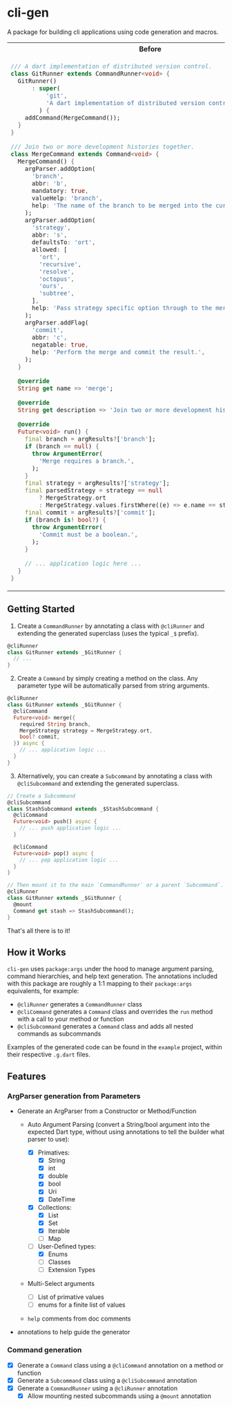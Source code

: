 # cli-gen

A package for building cli applications using code generation and macros.

<table>
<tr>
<th>Before</th>
<th>After</th>
</tr>
<tr>
<td valign="top">

```dart
/// A dart implementation of distributed version control.
class GitRunner extends CommandRunner<void> {
  GitRunner()
      : super(
          'git',
          'A dart implementation of distributed version control.',
        ) {
    addCommand(MergeCommand());
  }
}

/// Join two or more development histories together.
class MergeCommand extends Command<void> {
  MergeCommand() {
    argParser.addOption(
      'branch',
      abbr: 'b',
      mandatory: true,
      valueHelp: 'branch',
      help: 'The name of the branch to be merged into the current branch.',
    );
    argParser.addOption(
      'strategy',
      abbr: 's',
      defaultsTo: 'ort',
      allowed: [
        'ort',
        'recursive',
        'resolve',
        'octopus',
        'ours',
        'subtree',
      ],
      help: 'Pass strategy specific option through to the merge strategy.',
    );
    argParser.addFlag(
      'commit',
      abbr: 'c',
      negatable: true,
      help: 'Perform the merge and commit the result.',
    );
  }

  @override
  String get name => 'merge';

  @override
  String get description => 'Join two or more development histories together.';

  @override
  Future<void> run() {
    final branch = argResults?['branch'];
    if (branch == null) {
      throw ArgumentError(
        'Merge requires a branch.',
      );
    }
    final strategy = argResults?['strategy'];
    final parsedStrategy = strategy == null
        ? MergeStrategy.ort
        : MergeStrategy.values.firstWhere((e) => e.name == strategy);
    final commit = argResults?['commit'];
    if (branch is! bool?) {
      throw ArgumentError(
        'Commit must be a boolean.',
      );
    }

    // ... application logic here ...
  }
}


```

</td>
<td valign="top">

```dart
/// A command-line interface for version control.
@cliRunner
class GitRunner extends _$GitRunner {

  @mount
  Command get stash => StashSubcommand();

  /// Join two or more development histories together.
  @cliCommand
  Future<void> merge({
    /// The name of the branch to be merged into the current branch.
    required String branch,

    /// Pass merge strategy specific option through to the merge strategy.
    MergeStrategy strategy = MergeStrategy.ort,

    /// Perform the merge and commit the result.
    bool? commit,
  }) async {
    // ... application logic ...
  }
}

enum MergeStrategy { ort, recursive, resolve, octopus, ours, subtree }

```

</td>
</tr>
</table>

## Getting Started

1. Create a `CommandRunner` by annotating a class with `@cliRunner` and extending the generated superclass (uses the typical `_$` prefix).

```dart
@cliRunner
class GitRunner extends _$GitRunner {
  // ...
}
```

2. Create a `Command` by simply creating a method on the class. Any parameter type will be automatically parsed from string arguments.

```dart
@cliRunner
class GitRunner extends _$GitRunner {
  @cliCommand
  Future<void> merge({
    required String branch,
    MergeStrategy strategy = MergeStrategy.ort,
    bool? commit,
  }) async {
    // ... application logic ...
  }
}
```

3. Alternatively, you can create a `Subcommand` by annotating a class with `@cliSubcommand` and extending the generated superclass.

```dart
// Create a Subcommand
@cliSubcommand
class StashSubcommand extends _$StashSubcommand {
  @cliCommand
  Future<void> push() async {
    // ... push application logic ...
  }

  @cliCommand
  Future<void> pop() async {
    // ... pop application logic ...
  }
}

// Then mount it to the main `CommandRunner` or a parent `Subcommand`.
@cliRunner
class GitRunner extends _$GitRunner {
  @mount
  Command get stash => StashSubcommand();
}
```

That's all there is to it!

## How it Works

`cli-gen` uses `package:args` under the hood to manage argument parsing, command hierarchies, and help text generation. The annotations included with this package are roughly a 1:1 mapping to their `package:args` equivalents, for example:

- `@cliRunner` generates a `CommandRunner` class
- `@cliCommand` generates a `Command` class and overrides the `run` method with a call to your method or function
- `@cliSubcommand` generates a `Command` class and adds all nested commands as subcommands

Examples of the generated code can be found in the `example` project, within their respective `.g.dart` files.

## Features

### ArgParser generation from Parameters

- Generate an ArgParser from a Constructor or Method/Function

  - Auto Argument Parsing (convert a String/bool argument into the expected Dart type, without using annotations to tell the builder what parser to use):
    - [x] Primatives:
      - [x] String
      - [x] int
      - [x] double
      - [x] bool
      - [x] Uri
      - [x] DateTime
    - [x] Collections:
      - [x] List
      - [x] Set
      - [x] Iterable
      - [ ] Map
    - [ ] User-Defined types:
      - [x] Enums
      - [ ] Classes
      - [ ] Extension Types
  - Multi-Select arguments

    - [ ] List of primative values
    - [ ] enums for a finite list of values

  - `help` comments from doc comments

- annotations to help guide the generator

### Command generation

- [x] Generate a `Command` class using a `@cliCommand` annotation on a method or function
- [x] Generate a `Subcommand` class using a `@cliSubcommand` annotation
- [x] Generate a `CommandRunner` using a `@cliRunner` annotation
  - [x] Allow mounting nested subcommands using a `@mount` annotation
